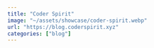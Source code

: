 ```yaml
---
title: "Coder Spirit"
image: "~/assets/showcase/coder-spirit.webp"
url: "https://blog.coderspirit.xyz"
categories: ["blog"]
---
```


